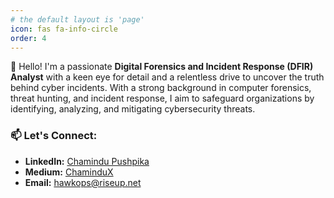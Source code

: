 ```yaml
---
# the default layout is 'page'
icon: fas fa-info-circle
order: 4
---
```


👋 Hello! I'm a passionate **Digital Forensics and Incident Response (DFIR) Analyst** with a keen eye for detail and a relentless drive to uncover the truth behind cyber incidents. With a strong background in computer forensics, threat hunting, and incident response, I aim to safeguard organizations by identifying, analyzing, and mitigating cybersecurity threats.


### 📫 Let's Connect:
- **LinkedIn:** [Chamindu Pushpika](https://www.linkedin.com/in/chamindu-pushpika/)
- **Medium:** [ChaminduX](https://medium.com/@chamindux)
- **Email:** [hawkops@riseup.net](mailto:hawkops@riseup.net)
